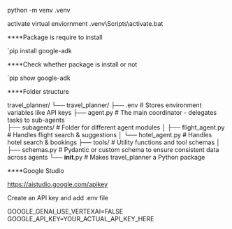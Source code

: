 python -m venv .venv

activate virtual enviornment
.venv\Scripts\activate.bat



****Package is require to install

`pip install google-adk

****Check whether package is install or not

`pip show google-adk

****Folder structure

travel_planner/
└── travel_planner/
    ├── .env                    # Stores environment variables like API keys
    ├── agent.py                # The main coordinator - delegates tasks to sub-agents  
    ├── subagents/              # Folder for different agent modules
    │   ├── flight_agent.py     # Handles flight search & suggestions
    │   └── hotel_agent.py      # Handles hotel search & bookings
    ├── tools/                  # Utility functions and tool schemas
    │   ├── schemas.py          # Pydantic or custom schema to ensure consistent data across agents
    └── __init__.py             # Makes travel_planner a Python package

****Google Studio

https://aistudio.google.com/apikey

Create an API key and add .env file

GOOGLE_GENAI_USE_VERTEXAI=FALSE
GOOGLE_API_KEY=YOUR_ACTUAL_API_KEY_HERE